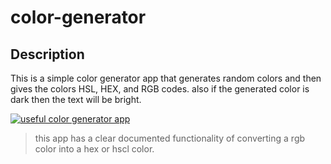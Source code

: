 # color-generator

## Description
This is a simple color generator app that generates random colors and then gives the colors HSL, HEX, and RGB codes. also if the generated color is dark then the text will be bright.

[![useful color generator app](https://i.postimg.cc/ZRVFRswc/Screenshot-from-2024-06-08-14-44-06.png)](https://postimg.cc/vgx62hFg)

>this app has a clear documented functionality of converting a rgb color into a hex or hscl color.